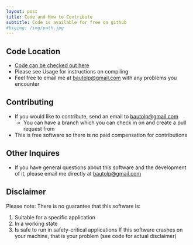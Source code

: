 ```yaml
---
layout: post
title: Code and How to Contribute
subtitle: Code is available for free on github
#bigimg: /img/path.jpg
---
```


## Code Location
- [Code can be checked out here](https://github.com/bautolp/gesture_recognition/tree/master/GestureRecognitionLibrary "Gesture Recognition Librarys's Homepage")  
- Please see Usage for instructions on compiling
- Feel free to email me at bautolp@gmail.com with any problems you encounter

## Contributing
- If you would like to contribute, send an email to bautolp@gmail.com
    - You can have a branch which you can check in on and create a pull request from
- This is free software so there is no paid compensation for contributions

## Other Inquires
- If you have general questions about this software and the development of it, please email me directly at bautolp@gmail.com

## Disclaimer
Please note: There is no guarantee that this software is:
1. Suitable for a specific application
2. In a working state
3. Is safe to run in safety-critical applications
If this software crashes on your machine, that is your problem (see code for actual disclaimer)